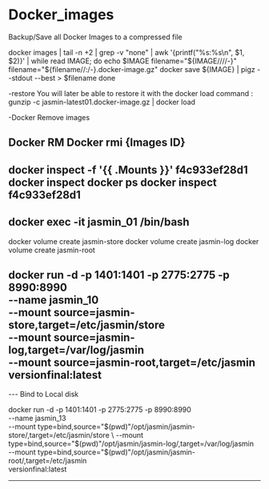 # Docker_images

Backup/Save all Docker Images to a compressed file

docker images | tail -n +2 | grep -v "none" | awk '{printf("%s:%s\n", $1, $2)}' | while read IMAGE; do
	echo $IMAGE
	filename="${IMAGE//\//-}"
	filename="${filename//:/-}.docker-image.gz"
	docker save ${IMAGE} | pigz --stdout --best > $filename
done

-restore
You will later be able to restore it with the docker load command :
gunzip -c jasmin-latest01.docker-image.gz | docker load

-Docker Remove images

Docker RM 
Docker rmi {Images ID}
------------------------------------------------------------------------------------------

docker inspect -f '{{ .Mounts }}' f4c933ef28d1
docker inspect
docker ps
docker inspect f4c933ef28d1
------------------------------------------------------------------------------------------  
docker exec -it jasmin_01 /bin/bash
------------------------------------------------------------------------------------------
docker volume create jasmin-store
docker volume create jasmin-log
docker volume create jasmin-root

docker run -d -p 1401:1401 -p 2775:2775 -p 8990:8990 \
  --name jasmin_10 \
  --mount source=jasmin-store,target=/etc/jasmin/store \
  --mount source=jasmin-log,target=/var/log/jasmin \
  --mount source=jasmin-root,target=/etc/jasmin \
  versionfinal:latest
------------------------------------------------------------------------------------------
--- Bind to Local disk 
 
 docker run -d -p 1401:1401 -p 2775:2775 -p 8990:8990 \
  --name jasmin_13 \
  --mount type=bind,source="$(pwd)"/opt/jasmin/jasmin-store/,target=/etc/jasmin/store \
  --mount type=bind,source="$(pwd)"/opt/jasmin/jasmin-log/,target=/var/log/jasmin \
  --mount type=bind,source="$(pwd)"/opt/jasmin/jasmin-root/,target=/etc/jasmin \
  versionfinal:latest 
 
 ------------------------------------------------------------------------------------------
 
